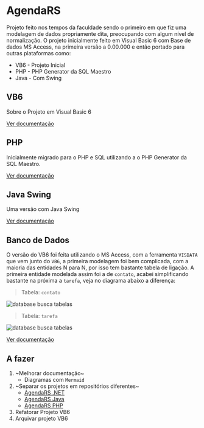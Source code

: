 AgendaRS
=============

Projeto feito nos tempos da faculdade sendo o primeiro em que fiz uma modelagem
de dados propriamente dita, preocupando com algum nível de normalização. O 
projeto inicialmente feito em Visual Basic 6 com Base de dados MS Access, na
primeira versão a 0.00.000 e então portado para outras plataformas como:
* VB6 - Projeto Inicial
* PHP - PHP Generator da SQL Maestro
* Java - Com Swing

VB6 
-------
Sobre o Projeto em Visual Basic 6

[Ver documentação](Doc/VB6.md)

PHP
-------
Inicialmente migrado para o PHP e SQL utilizando a o PHP Generator da SQL Maestro.

[Ver documentação](Doc/PHP.md)

Java Swing
-------
Uma versão com Java Swing

[Ver documentação](Doc/JavaSwing.md)

Banco de Dados
-------

O versão do VB6 foi feita utilizando o MS Access, com a ferramenta `VISDATA` que vem junto do `VB6`, a primeira modelagem foi bem complicada, com a maioria das entidades N para N, por isso tem bastante tabela de ligação. A primeira entidade modelada assim foi a de ```contato```, acabei simplificando bastante na próxima a ```tarefa```, veja no diagrama abaixo a diferença:

> Tabela: ```contato```

![database busca tabelas](contato.png)

> Tabela: ```tarefa```

![database busca tabelas](tarefas.png)

[Ver documentação](Doc/)

A fazer
-------
1. ~Melhorar documentação~
    - Diagramas com `Mermaid`
3. ~Separar os projetos em repositórios diferentes~
    - [AgendaRS .NET](https://github.com/relson/agendars-dotnet)
    - [AgendaRS Java](https://github.com/relson/agendars-java)
    - [AgendaRS PHP](https://github.com/relson/agendars-php)
4. Refatorar Projeto VB6
5. Arquivar projeto VB6
